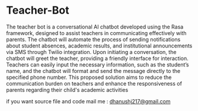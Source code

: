 # Teacher-Bot
The teacher bot is a conversational AI chatbot developed using the Rasa framework, designed to assist teachers in communicating effectively with parents. The chatbot will automate the process of sending notifications about student absences, academic results, and institutional announcements via SMS through Twilio integration. Upon initiating a conversation, the chatbot will greet the teacher, providing a friendly interface for interaction. Teachers can easily input the necessary information, such as the student’s name, and the chatbot will format and send the message directly to the specified phone number. This proposed solution aims to reduce the communication burden on teachers and enhance the responsiveness of parents regarding their child's academic activities 

if you want source file and code mail me : dhanushj217@gmail.com
